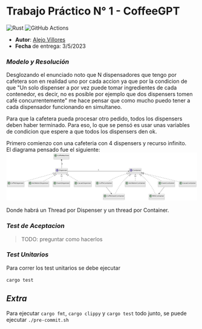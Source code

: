# Trabajo Práctico N° 1 - CoffeeGPT


![Rust](https://img.shields.io/badge/rust-v1.25.2-%23000000.svg?style=flat-square&logo=rust&logoColor=white)
![GitHub Actions](https://img.shields.io/badge/github%20actions-%232671E5.svg?style=flat-square&logo=githubactions&logoColor=white)


* **Autor**: [Alejo Villores](https://github.com/alejovillores)
* **Fecha** de entrega: 3/5/2023

### _Modelo y Resolución_ 

Desglozando el enunciado noto que N dispensadores que tengo por cafetera son en realidad uno por cada accion ya que por la condicion de que "Un solo dispenser a por vez puede tomar ingredientes de cada contenedor, es decir, no es posible por ejemplo que dos dispensers tomen café concurrentemente" me hace pensar que como mucho puedo tener a cada dispensador funcionando en simultaneo.

Para que la cafetera pueda procesar otro pedido, todos los dispensers deben haber terminado. Para eso, lo que se pensó es usar unas variables de condicion que espere a que todos los dispensers den ok.

Primero comienzo con una cafeteria con 4 dispensers y recurso infinito.\
El diagrama pensado fue el siguiente:
![diagrama](model.diagram.png)

Donde habrá un Thread por Dispenser y un thread por Container.


### _Test de Aceptacion_

> TODO: preguntar como hacerlos

### _Test Unitarios_ 

Para correr los test unitarios se debe ejecutar

`cargo test`

## _Extra_

Para ejecutar ``cargo fmt``, ``cargo clippy`` y ``cargo test`` todo junto, se puede ejecutar `./pre-commit.sh`
